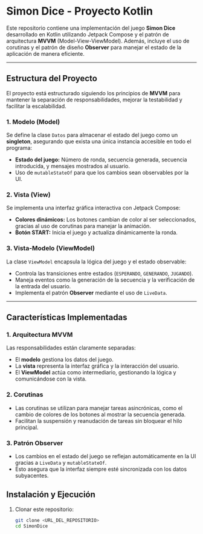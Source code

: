 # Simon Dice - Proyecto Kotlin

Este repositorio contiene una implementación del juego **Simon Dice** desarrollado en Kotlin utilizando Jetpack Compose y el patrón de arquitectura **MVVM** (Model-View-ViewModel). Además, incluye el uso de corutinas y el patrón de diseño **Observer** para manejar el estado de la aplicación de manera eficiente.

---

## **Estructura del Proyecto**

El proyecto está estructurado siguiendo los principios de **MVVM** para mantener la separación de responsabilidades, mejorar la testabilidad y facilitar la escalabilidad.

### **1. Modelo (Model)**
Se define la clase `Datos` para almacenar el estado del juego como un **singleton**, asegurando que exista una única instancia accesible en todo el programa:
- **Estado del juego:** Número de ronda, secuencia generada, secuencia introducida, y mensajes mostrados al usuario.
- Uso de `mutableStateOf` para que los cambios sean observables por la UI.

### **2. Vista (View)**
Se implementa una interfaz gráfica interactiva con Jetpack Compose:
- **Colores dinámicos:** Los botones cambian de color al ser seleccionados, gracias al uso de corutinas para manejar la animación.
- **Botón START:** Inicia el juego y actualiza dinámicamente la ronda.

### **3. Vista-Modelo (ViewModel)**
La clase `ViewModel` encapsula la lógica del juego y el estado observable:
- Controla las transiciones entre estados (`ESPERANDO`, `GENERANDO`, `JUGANDO`).
- Maneja eventos como la generación de la secuencia y la verificación de la entrada del usuario.
- Implementa el patrón **Observer** mediante el uso de `LiveData`.

---

## **Características Implementadas**

### **1. Arquitectura MVVM**
Las responsabilidades están claramente separadas:
- El **modelo** gestiona los datos del juego.
- La **vista** representa la interfaz gráfica y la interacción del usuario.
- El **ViewModel** actúa como intermediario, gestionando la lógica y comunicándose con la vista.

### **2. Corutinas**
- Las corutinas se utilizan para manejar tareas asincrónicas, como el cambio de colores de los botones al mostrar la secuencia generada.
- Facilitan la suspensión y reanudación de tareas sin bloquear el hilo principal.

### **3. Patrón Observer**
- Los cambios en el estado del juego se reflejan automáticamente en la UI gracias a `LiveData` y `mutableStateOf`.
- Esto asegura que la interfaz siempre esté sincronizada con los datos subyacentes.

## **Instalación y Ejecución**

1. Clonar este repositorio:
   ```bash
   git clone <URL_DEL_REPOSITORIO>
   cd SimonDice
